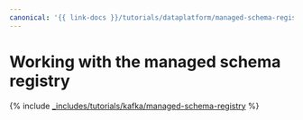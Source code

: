 ```yaml
---
canonical: '{{ link-docs }}/tutorials/dataplatform/managed-schema-registry'
---
```


# Working with the managed schema registry

{% include [_includes/tutorials/kafka/managed-schema-registry](../../_tutorials/dataplatform/kafka/kafka-managed-schema-registry.md) %}
